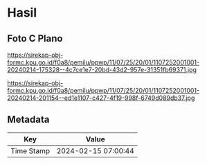 # Hasil

## Foto C Plano

https://sirekap-obj-formc.kpu.go.id/f0a8/pemilu/ppwp/11/07/25/20/01/1107252001001-20240214-175328--4c7ce1e7-20bd-43d2-957e-31351fb69371.jpg

https://sirekap-obj-formc.kpu.go.id/f0a8/pemilu/ppwp/11/07/25/20/01/1107252001001-20240214-201154--ed1e1107-c427-4f19-998f-6749d089db37.jpg


## Metadata

| Key        | Value               |
| ---------- | ------------------- |
| Time Stamp | 2024-02-15 07:00:44 |



